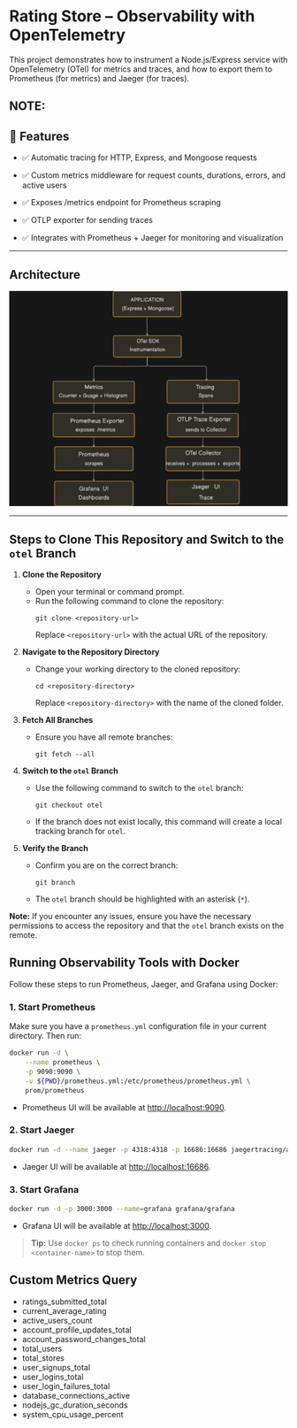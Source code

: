 # **Rating Store – Observability with OpenTelemetry**

This project demonstrates how to instrument a Node.js/Express service with OpenTelemetry (OTel) for metrics and traces, and how to export them to Prometheus (for metrics) and Jaeger (for traces).

## NOTE: 

## **🚀 Features**

- ✅ Automatic tracing for HTTP, Express, and Mongoose requests

- ✅ Custom metrics middleware for request counts, durations, errors, and active users

- ✅ Exposes /metrics endpoint for Prometheus scraping

- ✅ OTLP exporter for sending traces

- ✅ Integrates with Prometheus + Jaeger for monitoring and visualization

---

## **Architecture**
![Observability Architecture](/images/observibility.png)

---

## Steps to Clone This Repository and Switch to the `otel` Branch

1. **Clone the Repository**
    - Open your terminal or command prompt.
    - Run the following command to clone the repository:
      ```
      git clone <repository-url>
      ```
      Replace `<repository-url>` with the actual URL of the repository.

2. **Navigate to the Repository Directory**
    - Change your working directory to the cloned repository:
      ```
      cd <repository-directory>
      ```
      Replace `<repository-directory>` with the name of the cloned folder.

3. **Fetch All Branches**
    - Ensure you have all remote branches:
      ```
      git fetch --all
      ```

4. **Switch to the `otel` Branch**
    - Use the following command to switch to the `otel` branch:
      ```
      git checkout otel
      ```
    - If the branch does not exist locally, this command will create a local tracking branch for `otel`.

5. **Verify the Branch**
    - Confirm you are on the correct branch:
      ```
      git branch
      ```
    - The `otel` branch should be highlighted with an asterisk (`*`).

**Note:** If you encounter any issues, ensure you have the necessary permissions to access the repository and that the `otel` branch exists on the remote.


## **Running Observability Tools with Docker**

Follow these steps to run Prometheus, Jaeger, and Grafana using Docker:

### 1. Start Prometheus

Make sure you have a `prometheus.yml` configuration file in your current directory. Then run:

```sh
docker run -d \
    --name prometheus \
    -p 9090:9090 \
    -v ${PWD}/prometheus.yml:/etc/prometheus/prometheus.yml \
    prom/prometheus
```

- Prometheus UI will be available at [http://localhost:9090](http://localhost:9090).

### 2. Start Jaeger

```sh
docker run -d --name jaeger -p 4318:4318 -p 16686:16686 jaegertracing/all-in-one:latest
```

- Jaeger UI will be available at [http://localhost:16686](http://localhost:16686).

### 3. Start Grafana

```sh
docker run -d -p 3000:3000 --name=grafana grafana/grafana
```

- Grafana UI will be available at [http://localhost:3000](http://localhost:3000).

> **Tip:** Use `docker ps` to check running containers and `docker stop <container-name>` to stop them.

##  Custom Metrics Query
- ratings_submitted_total
- current_average_rating
- active_users_count
- account_profile_updates_total
- account_password_changes_total
- total_users
- total_stores
- user_signups_total
- user_logins_total
- user_login_failures_total
- database_connections_active
- nodejs_gc_duration_seconds
- system_cpu_usage_percent

<!-- docker run -d `
   --name prometheus `
   -p 9090:9090 `
   -v ${PWD}/prometheus.yml:/etc/prometheus/prometheus.yml `
   prom/prometheus 

docker run -d --name jaeger -p 4318:4318 -p 16686:16686 jaegertracing/all-in-one:latest

docker run -d -p 3000:3000 --name=grafana grafana/grafana  -->